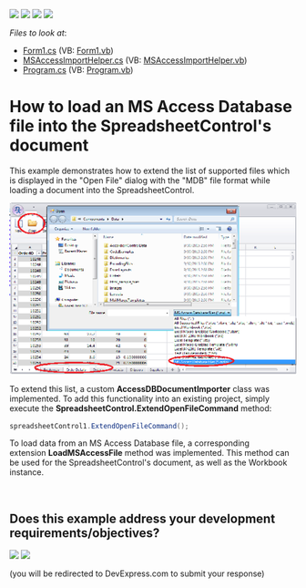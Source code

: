 <!-- default badges list -->
![](https://img.shields.io/endpoint?url=https://codecentral.devexpress.com/api/v1/VersionRange/128613778/15.1.3%2B)
[![](https://img.shields.io/badge/Open_in_DevExpress_Support_Center-FF7200?style=flat-square&logo=DevExpress&logoColor=white)](https://supportcenter.devexpress.com/ticket/details/T304456)
[![](https://img.shields.io/badge/📖_How_to_use_DevExpress_Examples-e9f6fc?style=flat-square)](https://docs.devexpress.com/GeneralInformation/403183)
[![](https://img.shields.io/badge/💬_Leave_Feedback-feecdd?style=flat-square)](#does-this-example-address-your-development-requirementsobjectives)
<!-- default badges end -->
<!-- default file list -->
*Files to look at*:

* [Form1.cs](./CS/WindowsFormsApplication1/Form1.cs) (VB: [Form1.vb](./VB/WindowsFormsApplication1/Form1.vb))
* [MSAccessImportHelper.cs](./CS/WindowsFormsApplication1/MSAccessImportHelper.cs) (VB: [MSAccessImportHelper.vb](./VB/WindowsFormsApplication1/MSAccessImportHelper.vb))
* [Program.cs](./CS/WindowsFormsApplication1/Program.cs) (VB: [Program.vb](./VB/WindowsFormsApplication1/Program.vb))
<!-- default file list end -->
# How to load an MS Access Database file into the SpreadsheetControl's document


<p>This example demonstrates how to extend the list of supported files which is displayed in the "Open File" dialog with the "MDB" file format while loading a document into the SpreadsheetControl.</p>
<img src="https://raw.githubusercontent.com/DevExpress-Examples/how-to-load-an-ms-access-database-file-into-the-spreadsheetcontrols-document-t304456/15.1.3+/media/905af7e1-7bf3-11e5-80bf-00155d62480c.png"><br />
<p>To extend this list, a custom <strong>AccessDBDocumentImporter</strong> class was implemented. To add this functionality into an existing project, simply execute the <strong>SpreadsheetControl.ExtendOpenFileCommand</strong> method:</p>


```cs
spreadsheetControl1.ExtendOpenFileCommand();

```


<p>To load data from an MS Access Database file, a corresponding extension <strong>LoadMSAccessFile</strong> method was implemented. This method can be used for the SpreadsheetControl's document, as well as the Workbook instance.</p>

<br/>


<!-- feedback -->
## Does this example address your development requirements/objectives?

[<img src="https://www.devexpress.com/support/examples/i/yes-button.svg"/>](https://www.devexpress.com/support/examples/survey.xml?utm_source=github&utm_campaign=winforms-spreadsheet-load-an-ms-access-database-file-into-the-document&~~~was_helpful=yes) [<img src="https://www.devexpress.com/support/examples/i/no-button.svg"/>](https://www.devexpress.com/support/examples/survey.xml?utm_source=github&utm_campaign=winforms-spreadsheet-load-an-ms-access-database-file-into-the-document&~~~was_helpful=no)

(you will be redirected to DevExpress.com to submit your response)
<!-- feedback end -->
